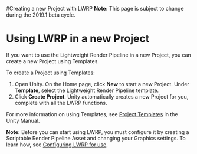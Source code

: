 #Creating a new Project with LWRP
**Note:** This page is subject to change during the 2019.1 beta cycle.

# Using LWRP in a new Project

If you want to use the Lightweight Render Pipeline in a new Project, you can create a new Project using Templates.

To create a Project using Templates:

1. Open Unity. On the Home page, click **New** to start a new Project. Under **Template**, select the Lightweight Render Pipeline template.
2. Click **Create Project**. Unity automatically creates a new Project for you, complete with all the LWRP functions.

For more information on using Templates, see [Project Templates](https://docs.unity3d.com/Manual/ProjectTemplates.html) in the Unity Manual.

**Note:** Before you can start using LWRP, you must configure it by creating a Scriptable Render Pipeline Asset and changing your Graphics settings. To learn how, see [Configuring LWRP for use](configuring-lwrp-for-use.md).